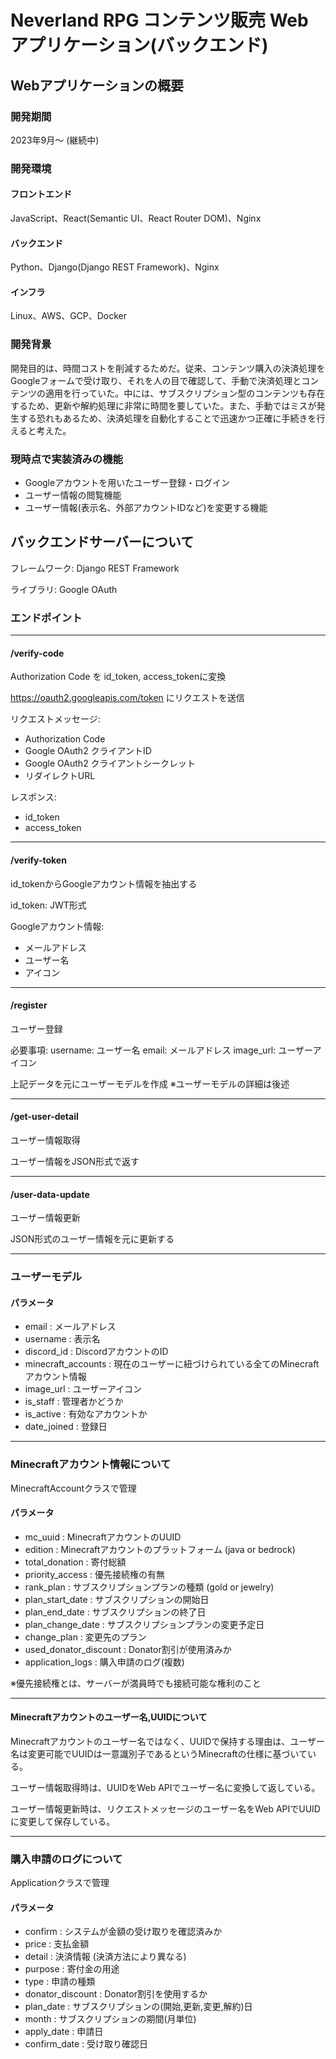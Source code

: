 # Neverland RPG コンテンツ販売 Webアプリケーション(バックエンド)

## Webアプリケーションの概要

### 開発期間
2023年9月～ (継続中)

### 開発環境
#### フロントエンド
JavaScript、React(Semantic UI、React Router DOM)、Nginx
#### バックエンド
Python、Django(Django REST Framework)、Nginx
#### インフラ
Linux、AWS、GCP、Docker

### 開発背景
開発目的は、時間コストを削減するためだ。従来、コンテンツ購入の決済処理をGoogleフォームで受け取り、それを人の目で確認して、手動で決済処理とコンテンツの適用を行っていた。中には、サブスクリプション型のコンテンツも存在するため、更新や解約処理に非常に時間を要していた。また、手動ではミスが発生する恐れもあるため、決済処理を自動化することで迅速かつ正確に手続きを行えると考えた。

### 現時点で実装済みの機能
- Googleアカウントを用いたユーザー登録・ログイン
- ユーザー情報の閲覧機能
- ユーザー情報(表示名、外部アカウントIDなど)を変更する機能

## バックエンドサーバーについて

フレームワーク: Django REST Framework

ライブラリ: Google OAuth

### エンドポイント
___
#### /verify-code
Authorization Code を id_token, access_tokenに変換

https://oauth2.googleapis.com/token にリクエストを送信

リクエストメッセージ:
- Authorization Code
- Google OAuth2 クライアントID
- Google OAuth2 クライアントシークレット
- リダイレクトURL

レスポンス:
- id_token
- access_token
___
#### /verify-token
id_tokenからGoogleアカウント情報を抽出する

id_token: JWT形式

Googleアカウント情報:
- メールアドレス
- ユーザー名
- アイコン
___
#### /register
ユーザー登録

必要事項:
username: ユーザー名
email: メールアドレス
image_url: ユーザーアイコン

上記データを元にユーザーモデルを作成
※ユーザーモデルの詳細は後述
___
#### /get-user-detail
ユーザー情報取得

ユーザー情報をJSON形式で返す
___
#### /user-data-update
ユーザー情報更新

JSON形式のユーザー情報を元に更新する
___

### ユーザーモデル
#### パラメータ
- email : メールアドレス
- username : 表示名
- discord_id : DiscordアカウントのID
- minecraft_accounts : 現在のユーザーに紐づけられている全てのMinecraftアカウント情報
- image_url : ユーザーアイコン
- is_staff : 管理者かどうか
- is_active : 有効なアカウントか
- date_joined : 登録日

___
### Minecraftアカウント情報について
MinecraftAccountクラスで管理

#### パラメータ
- mc_uuid : MinecraftアカウントのUUID
- edition : Minecraftアカウントのプラットフォーム (java or bedrock)
- total_donation : 寄付総額
- priority_access : 優先接続権の有無
- rank_plan : サブスクリプションプランの種類 (gold or jewelry)
- plan_start_date : サブスクリプションの開始日
- plan_end_date : サブスクリプションの終了日
- plan_change_date : サブスクリプションプランの変更予定日
- change_plan : 変更先のプラン
- used_donator_discount : Donator割引が使用済みか
- application_logs : 購入申請のログ(複数)

※優先接続権とは、サーバーが満員時でも接続可能な権利のこと

___
#### Minecraftアカウントのユーザー名,UUIDについて
Minecraftアカウントのユーザー名ではなく、UUIDで保持する理由は、ユーザー名は変更可能でUUIDは一意識別子であるというMinecraftの仕様に基づいている。

ユーザー情報取得時は、UUIDをWeb APIでユーザー名に変換して返している。

ユーザー情報更新時は、リクエストメッセージのユーザー名をWeb APIでUUIDに変更して保存している。
___

### 購入申請のログについて
Applicationクラスで管理

#### パラメータ
- confirm : システムが金額の受け取りを確認済みか
- price : 支払金額
- detail : 決済情報 (決済方法により異なる)
- purpose : 寄付金の用途
- type : 申請の種類
- donator_discount : Donator割引を使用するか
- plan_date : サブスクリプションの(開始,更新,変更,解約)日
- month : サブスクリプションの期間(月単位)
- apply_date : 申請日
- confirm_date : 受け取り確認日
